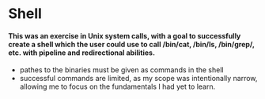 # Shell
#### This was an exercise in Unix system calls, with a goal to successfully create a shell which the user could use to call /bin/cat, /bin/ls, /bin/grep/, etc. with pipeline and redirectional abilities.
* pathes to the binaries must be given as commands in the shell
* successful commands are limited, as my scope was intentionally narrow, allowing me to focus on the fundamentals I had yet to learn.
